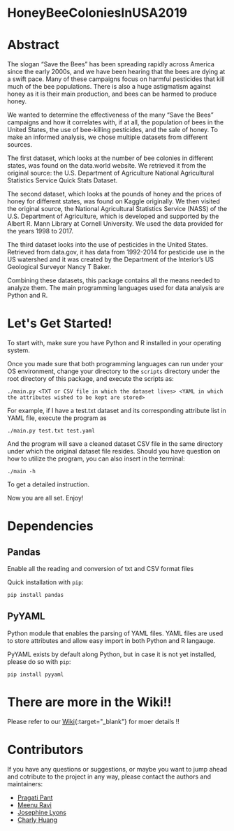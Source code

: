 # HoneyBeeColoniesInUSA2019

# Abstract

The slogan “Save the Bees” has been spreading rapidly across America since the early 2000s, and we have been hearing that the bees are dying at a swift pace. Many of these campaigns focus on harmful pesticides that kill much of the bee populations. There is also a huge astigmatism against honey as it is their main production, and bees can be harmed to produce honey. 

We wanted to determine the effectiveness of the many “Save the Bees” campaigns and how it correlates with, if at all, the population of bees in the United States, the use of bee-killing pesticides, and the sale of honey. To make an informed analysis, we chose multiple datasets from different sources. 

The first dataset, which looks at the number of bee colonies in different states, was found on the data.world website. We retrieved it from the original source: the U.S. Department of Agriculture National Agricultural Statistics Service Quick Stats Dataset.

The second dataset, which looks at the pounds of honey and the prices of honey for different states, was found on Kaggle originally. We then visited the original source, the National Agricultural Statistics Service (NASS) of the U.S. Department of Agriculture, which is developed and supported by the Albert R. Mann Library at Cornell University. We used the data provided for the years 1998 to 2017.


The third dataset looks into the use of pesticides in the United States. Retrieved from data.gov, it has data from 1992-2014 for pesticide use in the US watershed and it was created by the Department of the Interior’s US Geological Surveyor Nancy T Baker.


Combining these datasets, this package contains all the means needed to analyze them. The main programming languages used for data analysis are Python and R. 

# Let's Get Started!

To start with, make sure you have Python and R installed in your operating system. 

Once you made sure that both programming languages can run under your OS environment, change your directory to the `scripts` directory under the root directory of this package, and execute the scripts as:

```
./main.py <TXT or CSV file in which the dataset lives> <YAML in which the attributes wished to be kept are stored>
```

For example, if I have a test.txt dataset and its corresponding attribute list in YAML file, execute the program as

```
./main.py test.txt test.yaml
```

And the program will save a cleaned dataset CSV file in the same directory under which the original dataset file resides.
Should you have question on how to utilize the program, you can also insert in the terminal:

```
./main -h
```

To get a detailed instruction.

Now you are all set. Enjoy!

# Dependencies

## Pandas 
Enable all the reading and conversion of txt and CSV format files

Quick installation with `pip`:

```
pip install pandas
```

## PyYAML
Python module that enables the parsing of YAML files. YAML files are used to store attributes and allow easy import in both Python and R langauge.

PyYAML exists by default along Python, but in case it is not yet installed, please do so with `pip`:

```
pip install pyyaml
```

# There are more in the Wiki!!

Please refer to our [Wiki](https://github.com/ITWSDataScience/HoneyBeeColoniesInUSA2019/wiki){:target="_blank"} for moer details !!

# Contributors

If you have any questions or suggestions, or maybe you want to jump ahead and cotribute to the project in any way, please contact the authors and maintainers:

- [Pragati Pant](pantp@rpi.edu)
- [Meenu Ravi](ravim@rpi.edu)
- [Josephine Lyons](lyonsj7@rpi.edu)
- [Charly Huang](huangc11@rpi.edu)
